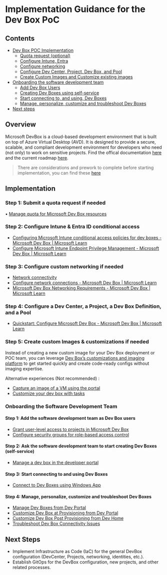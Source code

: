 # Implementation Guidance for the Dev Box PoC

## Contents

- [Dev Box POC Implementation](#implementation)
     - [Quota request (optional)](#step-1-submit-a-quota-request-if-needed)
     - [Configure Intune, Entra](#step-2-configure-intune--entra-id-conditional-access)
     - [Configure networking](#step-3-configure-custom-networking-if-needed)
     - [Configure Dev Center, Project, Dev Box, and Pool](#step-4-configure-a-dev-center-a-project-a-dev-box-definition-and-a-pool)
     - [Create Custom Images and Customize existing images](#step-5-create-custom-images--customizations-if-needed)
- [Onboarding the software development team](#onboarding-the-software-development-team)
    - [Add Dev Box Users](#step-1-add-the-software-development-team-as-dev-box-users)
    - [Creating Dev Boxes using self-service](#step-2-ask-the-software-development-team-to-start-creating-dev-boxes-self-service)
    - [Start connecting to, and using, Dev Boxes](#step-3-start-connecting-to-and-using-dev-boxes)
    - [Manage, personalize, customize and troubleshoot Dev Boxes](#step-4-manage-personalize-customize-and-troubleshoot-dev-boxes)
- [Next steps](#next-steps)  

## Overview

Microsoft DevBox is a cloud-based development environment that is built on top of Azure Virtual Desktop (AVD). It is designed to provide a secure, scalable, and compliant development environment for developers who need (not only) to work on sensitive projects.
Find the offical documentation [here](https://learn.microsoft.com/en-us/azure/dev-box/overview-what-is-microsoft-dev-box)
and the current roadmap [here](https://learn.microsoft.com/en-us/azure/dev-box/dev-box-roadmap).

> There are considerations and prework to complete before starting implementation, you can find these [here](devbox-poc-prep.md)

## Implementation
### Step 1: Submit a quota request if needed
•	[Manage quota for Microsoft Dev Box resources](https://learn.microsoft.com/en-us/azure/dev-box/how-to-request-quota-increase)
### Step 2: Configure Intune & Entra ID conditional access
-	[Configuring Microsoft Intune conditional access policies for dev boxes - Microsoft Dev Box | Microsoft Learn](https://learn.microsoft.com/en-us/azure/dev-box/how-to-configure-intune-conditional-access-policies)
-	[Configure Microsoft Intune Endpoint Privilege Management - Microsoft Dev Box | Microsoft Learn](https://learn.microsoft.com/en-us/azure/dev-box/how-to-elevate-privilege-dev-box)
### Step 3: Configure custom networking if needed
-	[Network connectivity](https://learn.microsoft.com/en-us/azure/dev-box/concept-dev-box-architecture#network-connectivity)
-	[Configure network connections - Microsoft Dev Box | Microsoft Learn](https://learn.microsoft.com/en-us/azure/dev-box/how-to-configure-network-connections?tabs=AzureADJoin)
-	[Microsoft Dev Box Networking Requirements - Microsoft Dev Box | Microsoft Learn](https://learn.microsoft.com/en-us/azure/dev-box/concept-dev-box-network-requirements?tabs=W365)
### Step 4: Configure a Dev Center, a Project, a Dev Box Definition, and a Pool
-	[Quickstart: Configure Microsoft Dev Box - Microsoft Dev Box | Microsoft Learn](https://learn.microsoft.com/en-us/azure/dev-box/quickstart-configure-dev-box-service)
### Step 5: Create custom Images & customizations if needed
Instead of creating a new custom image for your Dev Box deployment or POC team, you can leverage [Dev Box’s customizations and imaging platform](https://aka.ms/devbox/team-customization) to get started quickly and create code-ready configs without imaging expertise. 

Alternative experiences (Not recommended) :
-	[Capture an image of a VM using the portal](https://learn.microsoft.com/en-us/azure/virtual-machines/capture-image-portal)
-	[Customize your dev box with tasks](https://learn.microsoft.com/en-us/azure/dev-box/how-to-customize-dev-box-setup-tasks)

### Onboarding the Software Development Team
#### Step 1: Add the software development team as Dev Box users
-	[Grant user-level access to projects in Microsoft Dev Box](https://learn.microsoft.com/en-us/azure/dev-box/how-to-dev-box-user)
-	[Configure security groups for role-based access control](https://learn.microsoft.com/en-us/azure/dev-box/concept-dev-box-deployment-guide#step-3-configure-security-groups-for-role-based-access-control)

#### Step 2: Ask the software development team to start creating Dev Boxes (self-service)
-	[Manage a dev box in the developer portal](https://learn.microsoft.com/en-us/azure/dev-box/how-to-create-dev-boxes-developer-portal)

#### Step 3: Start connecting to and using Dev Boxes
-	[Connect to Dev Boxes using Windows App](https://learn.microsoft.com/en-us/azure/dev-box/how-to-connect-to-dev-box-with-windows-app)

#### Step 4: Manage, personalize, customize and troubleshoot Dev Boxes
-	[Manage Dev Boxes from Dev Portal](https://learn.microsoft.com/en-us/azure/dev-box/how-to-create-dev-boxes-developer-portal)
-	[Customize Dev Box at Provisioning from Dev Portal](https://learn.microsoft.com/en-us/azure/dev-box/how-to-customize-dev-box-setup-tasks)
-	[Customize Dev Box Post Provisioning from Dev Home](https://learn.microsoft.com/en-us/azure/dev-box/how-to-use-dev-home-customize-dev-box) 
-	[Troubleshoot Dev Box Connectivity Issues](https://learn.microsoft.com/en-us/azure/dev-box/how-to-troubleshoot-repair-dev-box)


## Next Steps
-	Implement Infrastructure as Code (IaC) for the general DevBox configuration (DevCenter, Projects, networking, identities, etc.).
-	Establish GitOps for the DevBox configuration, new projects, and other related processes.